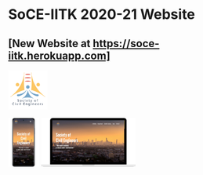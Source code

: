 # SoCE-IITK 2020-21 Website

## [New Website at https://soce-iitk.herokuapp.com]

<code><img height="80" src = "assets/soce_logo.png"></code>

<code><img height="100" src = "assets/soce-mobile.png"></code>
<code><img height="100" src = "assets/soce-pc.png"></code>
